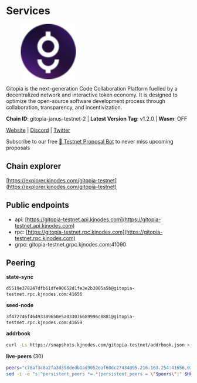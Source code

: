 # Services

<figure><img src="https://raw.githubusercontent.com/kj89/cosmos-images/main/logos/gitopia.png" width="150" alt=""><figcaption></figcaption></figure>

Gitopia is the next-generation Code Collaboration Platform fuelled by  a decentralized network and interactive token economy. It is designed  to optimize the open-source software development process through  collaboration, transparency, and incentivization.

**Chain ID**: gitopia-janus-testnet-2 | **Latest Version Tag**: v1.2.0 | **Wasm**: OFF

[Website](https://gitopia.com/) | [Discord](https://discord.gg/hFTXCGNYDZ) | [Twitter](https://twitter.com/gitopiaDAO)



Subscribe to our free [🤖 Testnet Proposal Bot](https://t.me/kjnodes_testnet_proposal_bot) to never miss upcoming proposals


## Chain explorer
[https://explorer.kjnodes.com/gitopia-testnet](https://explorer.kjnodes.com/gitopia-testnet)

## Public endpoints

* api: [https://gitopia-testnet.api.kjnodes.com](https://gitopia-testnet.api.kjnodes.com)
* rpc: [https://gitopia-testnet.rpc.kjnodes.com](https://gitopia-testnet.rpc.kjnodes.com)
* grpc: gitopia-testnet.grpc.kjnodes.com:41090

## Peering

**state-sync**

```text
d5519e378247dfb61dfe90652d1fe3e2b3005a5b@gitopia-testnet.rpc.kjnodes.com:41656
```

**seed-node**

```text
3f472746f46493309650e5a033076689996c8881@gitopia-testnet.rpc.kjnodes.com:41659
```

**addrbook**
```bash
curl -Ls https://snapshots.kjnodes.com/gitopia-testnet/addrbook.json > $HOME/.gitopia/config/addrbook.json
```

**live-peers** (30)
```bash
peers="c78af3c8a2fa3d398dedb1ad9052eaf60dc27434@95.216.163.254:41656,03073657e8bc5bcf71e7fd8df281ab8dcbc8821a@45.151.122.130:656,d5519e378247dfb61dfe90652d1fe3e2b3005a5b@65.109.68.190:41656,66f94651fb02f277c90c605a38df549d3c0a9269@75.119.151.217:26656,24453bdf119b17550849851d69c50cde7b140460@84.46.253.3:41656,4e0e57bcac8aa2bc3188d5b7845eeee61a61f3f0@194.163.170.165:26656,399d4e19186577b04c23296c4f7ecc53e61080cb@34.143.189.236:26656,f0b8227e40f25eaec0e25b9e91ca199d2d9a1ecb@167.86.94.177:656,5c45e8920c5094827ec5afaca9ab469aaa0b4eaf@65.109.88.254:28656,52098a0fdd0dc566615ad37492019d252635bdda@45.85.249.131:656,1f0f03a1c845e810e5cfeb0d960639c637d049fe@154.26.131.130:36656,8bec864d68a2542233ba37ac94c723fdf0b8e175@45.151.122.136:656,ffb4f7d43d6449c292d4e60c8a48eb3d31c39691@38.242.139.100:656,5c2a752c9b1952dbed075c56c600c3a79b58c395@195.3.220.140:27036,292c099fc654a1331d3b62a1b939f867b62ef434@45.85.147.242:656,d2975b49708dc92ee3b7da1d72e3eee3119d1d0c@167.86.105.216:656,9912d5c8d59b7736b0702b18aeb386efe7e46f3f@164.68.111.239:656,b745e0c6a1e0c7ec248ec274cfd038ed4bc4c2cf@65.21.134.202:26356,deca8c5aed2d1e617789d80927394a1d4d1c7360@149.102.146.123:26656,9c265cb98c21d6748822ca2bed0accacdd8449db@38.242.205.25:26656,4cd60a4dd4211d38d948a86a614f1fd8d3d274eb@75.119.153.139:656,1403980403d63c055aa13dd500ab384e32785af2@95.217.214.8:26656,ed177ff3cf334df1a6c190438b0c7b5dd64b423a@45.151.122.140:656,59a99a10a28baeda8535598acef9abb706ec5dbc@45.85.249.132:656,c84906b19dc7dc7bda94ab2167d4b0af64a28b49@45.151.122.191:656,76895e84873db23aa366296acc6900e1dd980f43@144.76.176.154:41656,1cf3826ccd9a24caa549cbea061446716858133e@154.26.130.95:36656,f1a47d469460fb0a70b12d7739afbc0bf78eadda@78.47.195.69:656,81f9bdd0e1e01390b70df7544b45efdccb52e41c@84.54.23.199:26656,7da6c90fe420bca73b5274884236134acf49d565@35.168.32.254:26656"
sed -i -e "s|^persistent_peers *=.*|persistent_peers = \"$peers\"|" $HOME/.gitopia/config/config.toml
```
